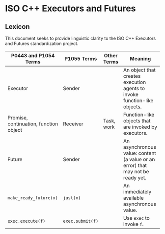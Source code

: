 ISO C++ Executors and Futures
=============================

Lexicon
-------

This document seeks to provide linguistic clarity to the ISO C++ Executors and
Futures standardization project.

| P0443 and P1054 Terms | P1055 Terms | Other Terms | Meaning |
|-----------------------|-------------|-------------|---------|
| Executor | Sender | | An object that creates execution agents to invoke function-like objects. |
| Promise, continuation, function object | Receiver | Task, work | Function-like objects that are invoked by executors. |
| Future | Sender | | An asynchronous value: content (a value or an error) that may not be ready yet. |
| `make_ready_future(x)` | `just(x)` | | An immediately available asynchronous value. |
| `exec.execute(f)` | `exec.submit(f)` | | Use `exec` to invoke `f`. |


